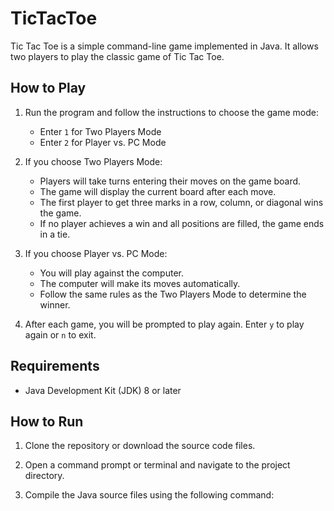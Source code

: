 # TicTacToe

Tic Tac Toe is a simple command-line game implemented in Java. It allows two players to play the classic game of Tic Tac Toe.

## How to Play

1. Run the program and follow the instructions to choose the game mode:
   - Enter `1` for Two Players Mode
   - Enter `2` for Player vs. PC Mode

2. If you choose Two Players Mode:
   - Players will take turns entering their moves on the game board.
   - The game will display the current board after each move.
   - The first player to get three marks in a row, column, or diagonal wins the game.
   - If no player achieves a win and all positions are filled, the game ends in a tie.

3. If you choose Player vs. PC Mode:
   - You will play against the computer.
   - The computer will make its moves automatically.
   - Follow the same rules as the Two Players Mode to determine the winner.

4. After each game, you will be prompted to play again. Enter `y` to play again or `n` to exit.

## Requirements

- Java Development Kit (JDK) 8 or later

## How to Run

1. Clone the repository or download the source code files.

2. Open a command prompt or terminal and navigate to the project directory.

3. Compile the Java source files using the following command:
